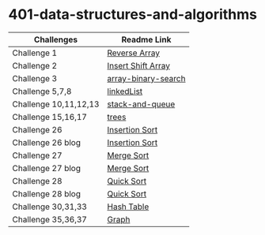 # 401-data-structures-and-algorithms

Challenges | Readme Link
---  | --- 
Challenge 1                | [Reverse Array](challenges/reverseArray/reverseArr.md) 
Challenge 2                | [Insert Shift Array](challenges/array-insert-shift/array-insert-shift.md) 
Challenge 3                | [array-binary-search](challenges/array-binary-search/array-binary-search.md)
Challenge 5,7,8            | [linkedList](challenges/challeng05/linkedList.md)
Challenge 10,11,12,13      | [stack-and-queue](challenges/stack-and-queue/stack-and-queue.md)
Challenge 15,16,17         | [trees](challenges/trees/trees.md)
Challenge 26               | [Insertion Sort](challenges/Insertion-Sort/Insertion-Sort.md)
Challenge 26 blog          | [Insertion Sort](challenges/Insertion-Sort/Blog.md)
Challenge 27               | [Merge Sort](challenges/mergesort/mergesort.md)
Challenge 27 blog          | [Merge Sort](challenges/mergesort/BLOG.md)
Challenge 28               | [Quick Sort](challenges/mergesort/quicksort.md)
Challenge 28 blog          | [Quick Sort](challenges/mergesort/BLOG.md)
Challenge 30,31,33         | [Hash Table](challenges/code30hashtable/hashtable.md)
Challenge 35,36,37         | [Graph](challenges/graph/graph.md)




  


